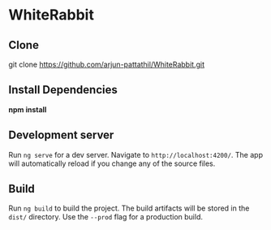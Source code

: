 # WhiteRabbit

## Clone
git clone https://github.com/arjun-pattathil/WhiteRabbit.git

## Install Dependencies
**npm install**

## Development server

Run `ng serve` for a dev server. Navigate to `http://localhost:4200/`. The app will automatically reload if you change any of the source files.


## Build

Run `ng build` to build the project. The build artifacts will be stored in the `dist/` directory. Use the `--prod` flag for a production build.
